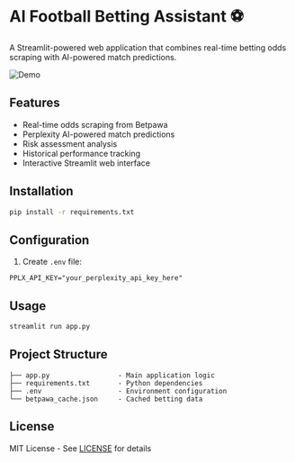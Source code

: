 # AI Football Betting Assistant ⚽

A Streamlit-powered web application that combines real-time betting odds scraping with AI-powered match predictions.

![Demo](https://via.placeholder.com/800x400.png?text=AI+Betting+Interface+Preview)

## Features
- Real-time odds scraping from Betpawa
- Perplexity AI-powered match predictions
- Risk assessment analysis
- Historical performance tracking
- Interactive Streamlit web interface

## Installation
```bash
pip install -r requirements.txt
```

## Configuration
1. Create `.env` file:
```env
PPLX_API_KEY="your_perplexity_api_key_here"
```

## Usage
```bash
streamlit run app.py
```

## Project Structure
```
├── app.py                 - Main application logic
├── requirements.txt       - Python dependencies
├── .env                   - Environment configuration
└── betpawa_cache.json     - Cached betting data
```

## License
MIT License - See [LICENSE](LICENSE) for details
